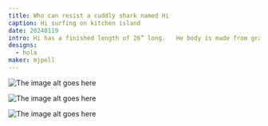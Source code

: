 ```yaml
---
title: Who can resist a cuddly shark named Hi
caption: Hi surfing on kitchen island
date: 20240119
intro: Hi has a finished length of 26” long.   He body is made from gray and white fleece while his mouth and teeth are felt as are his eyes.   Not bad for my first attempt at a stuffed animal!
designs:
  - hola
maker: mjpell
---
```


![The image alt goes here](https://imagedelivery.net/ouSuR9yY1bHt-fuAokSA5Q/showcase-who-can-resist-a-cuddly-shark-named-hi-1/public "The image caption/title goes here")

![The image alt goes here](https://imagedelivery.net/ouSuR9yY1bHt-fuAokSA5Q/showcase-who-can-resist-a-cuddly-shark-named-hi-2/public "The image caption/title goes here")

![The image alt goes here](https://imagedelivery.net/ouSuR9yY1bHt-fuAokSA5Q/showcase-who-can-resist-a-cuddly-shark-named-hi-3/public "The image caption/title goes here")
